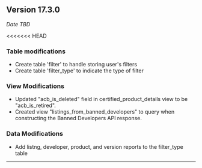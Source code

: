 
## Version 17.3.0
_Date TBD_

<<<<<<< HEAD
### Table modifications
* Create table 'filter' to handle storing user's filters
* Create table 'filter_type' to indicate the type of filter

### View Modifications
* Updated "acb_is_deleted" field in certified_product_details view to be "acb_is_retired".
* Created view "listings_from_banned_developers" to query when constructing the Banned Developers API response.

### Data Modifications
* Add listng, developer, product, and version reports to the filter_type table

---
